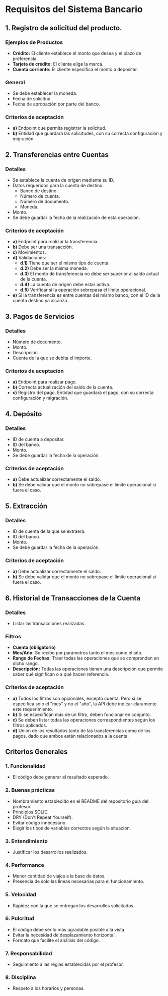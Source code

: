# Requisitos del Sistema Bancario

## 1. Registro de solicitud del producto.

### Ejemplos de Productos
- **Crédito:** El cliente establece el monto que desea y el plazo de preferencia.
- **Tarjeta de crédito:** El cliente elige la marca.
- **Cuenta corriente:** El cliente especifica el monto a depositar.

### General
- Se debe establecer la moneda.
- Fecha de solicitud.
- Fecha de aprobación por parte del banco.

### Criterios de aceptación
- **a)** Endpoint que permita registrar la solicitud.
- **b)** Entidad que guardará las solicitudes, con su correcta configuración y migración.

## 2. Transferencias entre Cuentas

### Detalles
- Se establece la cuenta de origen mediante su ID.
- Datos requeridos para la cuenta de destino:
  - Banco de destino.
  - Número de cuenta.
  - Número de documento.
  - Moneda.
- Monto.
- Se debe guardar la fecha de la realización de esta operación.

### Criterios de aceptación
- **a)** Endpoint para realizar la transferencia.
- **b)** Debe ser una transacción.
- **c)** Movimientos.
- **d)** Validaciones:
  - **d.1)** Tiene que ser el mismo tipo de cuenta.
  - **d.2)** Debe ser la misma moneda.
  - **d.3)** El monto de transferencia no debe ser superior al saldo actual de la cuenta.
  - **d.4)** La cuenta de origen debe estar activa.
  - **d.5)** Verificar si la operación sobrepasa el límite operacional.
- **e)** Si la transferencia es entre cuentas del mismo banco, con el ID de la cuenta destino ya alcanza.

## 3. Pagos de Servicios

### Detalles
- Número de documento.
- Monto.
- Descripción.
- Cuenta de la que se debita el importe.

### Criterios de aceptación
- **a)** Endpoint para realizar pago.
- **b)** Correcta actualización del saldo de la cuenta.
- **c)** Registro del pago. Entidad que guardará el pago, con su correcta configuración y migración.

## 4. Depósito

### Detalles
- ID de cuenta a depositar.
- ID del banco.
- Monto.
- Se debe guardar la fecha de la operación.

### Criterios de aceptación
- **a)** Debe actualizar correctamente el saldo.
- **b)** Se debe validar que el monto no sobrepase el límite operacional si fuera el caso.

## 5. Extracción

### Detalles
- ID de cuenta de la que se extraerá.
- ID del banco.
- Monto.
- Se debe guardar la fecha de la operación.

### Criterios de aceptación
- **a)** Debe actualizar correctamente el saldo.
- **b)** Se debe validar que el monto no sobrepase el límite operacional si fuera el caso.

## 6. Historial de Transacciones de la Cuenta

### Detalles
- Listar las transacciones realizadas.

### Filtros
- **Cuenta (obligatorio)**
- **Mes/Año:** Se recibe por parámetros tanto el mes como el año.
- **Rango de Fechas:** Traer todas las operaciones que se comprenden en dicho rango.
- **Descripción:** Todas las operaciones tienen una descripción que permite saber qué significan o a qué hacen referencia.

### Criterios de aceptación
- **a)** Todos los filtros son opcionales, excepto cuenta. Pero si se especifica solo el "mes" y no el "año", la API debe indicar claramente este requerimiento.
- **b)** Si se especifican más de un filtro, deben funcionar en conjunto.
- **c)** Se deben listar todas las operaciones correspondientes según los filtros aplicados.
- **d)** Unión de los resultados tanto de las transferencias como de los pagos, dado que ambos están relacionados a la cuenta.

## Criterios Generales

### 1. Funcionalidad
- El código debe generar el resultado esperado.

### 2. Buenas prácticas
- Nombramiento establecido en el README del repositorio guía del profesor.
- Principios SOLID.
- DRY (Don't Repeat Yourself).
- Evitar código innecesario.
- Elegir los tipos de variables correctos según la situación.

### 3. Entendimiento
- Justificar los desarrollos realizados.

### 4. Performance
- Menor cantidad de viajes a la base de datos.
- Presencia de solo las líneas necesarias para el funcionamiento.

### 5. Velocidad
- Rapidez con la que se entregan los desarrollos solicitados.

### 6. Pulcritud
- El código debe ser lo más agradable posible a la vista.
- Evitar la necesidad de desplazamiento horizontal.
- Formato que facilite el análisis del código.

### 7. Responsabilidad
- Seguimiento a las reglas establecidas por el profesor.

### 8. Disciplina
- Respeto a los horarios y personas.
